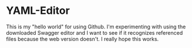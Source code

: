 # YAML-Editor
This is my "hello world" for using Github.  I'm experimenting with using the downloaded Swagger editor and I want to see if it recognizes referenced files because the web version doesn't.  I really hope this works.
